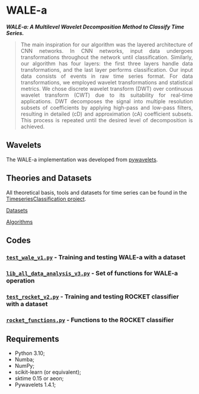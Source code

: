 
# WALE-a

***WALE-a: A Multilevel Wavelet Decomposition Method to Classify Time Series.***

> <div align="justify">The main inspiration for our algorithm was the layered architecture of CNN networks. In CNN networks, input data undergoes transformations throughout the network until classification. Similarly, our algorithm has four layers: the first three layers handle data transformations, and the last layer performs classification. Our input data consists of events in raw time series format. For data transformations, we employed wavelet transformations and statistical metrics. We chose discrete wavelet transform (DWT) over continuous wavelet transform (CWT) due to its suitability for real-time applications. DWT decomposes the signal into multiple resolution subsets of coefficients by applying high-pass and low-pass filters, resulting in detailed (cD) and approximation (cA) coefficient subsets. This process is repeated until the desired level of decomposition is achieved.</div>


## Wavelets

The WALE-a implementation was developed from [pywavelets](https://pywavelets.readthedocs.io/en/latest/).

## Theories and Datasets

All theoretical basis, tools and datasets for time series can be found in the [TimeseriesClassification project](https://www.timeseriesclassification.com/).

[Datasets](https://www.timeseriesclassification.com/dataset.php)

[Algorithms](https://www.aeon-toolkit.org/en/latest/)

## Codes

### [`test_wale_v1.py`](test_wale_v1.py) - Training and testing WALE-a with a dataset
### [`lib_all_data_analysis_v3.py`](lib_all_data_analysis_v3.py) - Set of functions for WALE-a operation
### [`test_rocket_v2.py`](test_rocket_v2.py) - Training and testing ROCKET classifier with a dataset
### [`rocket_functions.py`](rocket_functions.py) - Functions to the ROCKET classifier


## Requirements

* Python 3.10;
* Numba;
* NumPy;
* scikit-learn (or equivalent);
* sktime 0.15 or aeon;
* Pywavelets 1.4.1;


